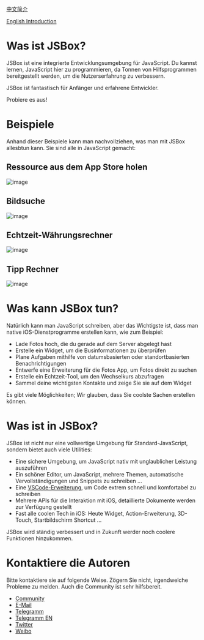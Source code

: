 [中文简介](https://github.com/cyanzhong/xTeko/blob/master/README_CN.md)

[English Introduction](https://github.com/cyanzhong/xTeko/blob/master/README.md)

# Was ist JSBox?

JSBox ist eine integrierte Entwicklungsumgebung für JavaScript. Du kannst lernen, JavaScript hier zu programmieren, da Tonnen von Hilfsprogrammen bereitgestellt werden, um die Nutzerserfahrung zu verbessern.

JSBox ist fantastisch für Anfänger und erfahrene Entwickler.

Probiere es aus!

# Beispiele

Anhand dieser Beispiele kann man nachvollziehen, was man mit JSBox allesbtun kann. Sie sind alle in JavaScript gemacht:

## Ressource aus dem App Store holen

![image](https://github.com/cyanzhong/xTeko/blob/master/assets/app-store.gif?raw=true)

## Bildsuche

![image](https://github.com/cyanzhong/xTeko/blob/master/assets/image-search.gif?raw=true)

## Echtzeit-Währungsrechner

![image](https://github.com/cyanzhong/xTeko/blob/master/assets/currency.gif?raw=true)

## Tipp Rechner

![image](https://github.com/cyanzhong/xTeko/blob/master/assets/tip-calc.gif?raw=true)

# Was kann JSBox tun?

Natürlich kann man JavaScript schreiben, aber das Wichtigste ist, dass man native iOS-Dienstprogramme erstellen kann, wie zum Beispiel:

- Lade Fotos hoch, die du gerade auf dem Server abgelegt hast
- Erstelle ein Widget, um die Businformationen zu überprüfen
- Plane Aufgaben mithilfe von datumsbasierten oder standortbasierten Benachrichtigungen
- Entwerfe eine Erweiterung für die Fotos App, um Fotos direkt zu suchen
- Erstelle ein Echtzeit-Tool, um den Wechselkurs abzufragen
- Sammel deine wichtigsten Kontakte und zeige Sie sie auf dem Widget

Es gibt viele Möglichkeiten; Wir glauben, dass Sie coolste Sachen erstellen können.

# Was ist in JSBox?

JSBox ist nicht nur eine vollwertige Umgebung für Standard-JavaScript, sondern bietet auch viele Utilities:

- Eine sichere Umgebung, um JavaScript nativ mit unglaublicher Leistung auszuführen
- Ein schöner Editor, um JavaScript, mehrere Themen, automatische Vervollständigungen und Snippets zu schreiben ...
- Eine [VSCode-Erweiterung](https://marketplace.visualstudio.com/items?itemName=Ying.jsbox), um Code extrem schnell und komfortabel zu schreiben
- Mehrere APIs für die Interaktion mit iOS, detaillierte Dokumente werden zur Verfügung gestellt
- Fast alle coolen Tech in iOS: Heute Widget, Action-Erweiterung, 3D-Touch, Startbildschirm Shortcut ...

JSBox wird ständig verbessert und in Zukunft werder noch coolere Funktionen hinzukommen.

# Kontaktiere die Autoren

Bitte kontaktiere sie auf folgende Weise. Zögern Sie nicht, irgendwelche Probleme zu melden. Auch die Community ist sehr hilfsbereit.

- [Community](https://jsboxbbs.com)
- [E-Mail](mailto:log.e@qq.com)
- [Telegramm](https://t.me/PinTG)
- [Telegramm EN](https://t.me/JSBoxGlobal)
- [Twitter](https://twitter.com/cyanapps)
- [Weibo](https://weibo.com/0x00eeee)
